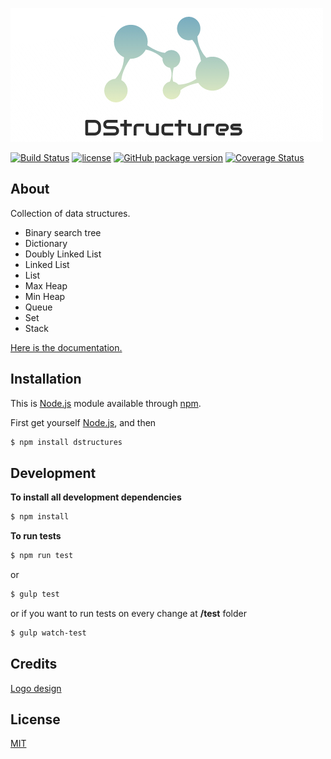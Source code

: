 ![](https://raw.githubusercontent.com/DNonov/DStructures/master/images/logo.jpg)

[![Build Status](https://travis-ci.org/DNonov/DStructures.svg?branch=master)](https://travis-ci.org/DNonov/DStructures) [![license](https://img.shields.io/github/license/DNonov/Dstructures.svg)](./LICENSE) [![GitHub package version](https://img.shields.io/github/package-json/v/DNonov/Dstructures.svg)](./package.json) [![Coverage Status](https://coveralls.io/repos/github/DNonov/data-structures-lib/badge.svg?branch=master)](https://coveralls.io/github/DNonov/data-structures-lib?branch=master)



## About
Collection of data structures.

* Binary search tree
* Dictionary
* Doubly Linked List
* Linked List
* List
* Max Heap
* Min Heap
* Queue
* Set
* Stack

[Here is the documentation.](https://dnonov.github.io/DStructures/)

## Installation
This is [Node.js](https://nodejs.org/en/) module available through [npm](https://www.npmjs.com/).

First get yourself [Node.js](https://nodejs.org/en/download), and then 

```bash
$ npm install dstructures
```

## Development

**To install all development dependencies**

```bash
$ npm install
```

**To run tests**
```bash
$ npm run test
```
or
```bash
$ gulp test
```
or if you want to run tests on every change at **/test** folder
```bash
$ gulp watch-test
```

## Credits
[Logo design](https://www.designevo.com/)

## License
[MIT](./LICENSE)